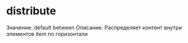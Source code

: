 # distribute

Значение: default between
Описание: Распределяет контент внутри элементов item по горизонтали